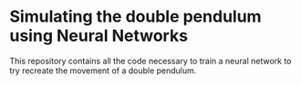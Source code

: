 # Simulating the double pendulum using Neural Networks
 
This repository contains all the code necessary to train a neural network to try recreate the movement of a double pendulum.